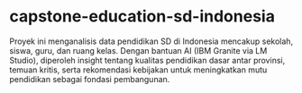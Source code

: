 # capstone-education-sd-indonesia
Proyek ini menganalisis data pendidikan SD di Indonesia mencakup sekolah, siswa, guru, dan ruang kelas. Dengan bantuan AI (IBM Granite via LM Studio), diperoleh insight tentang kualitas pendidikan dasar antar provinsi, temuan kritis, serta rekomendasi kebijakan untuk meningkatkan mutu pendidikan sebagai fondasi pembangunan.
